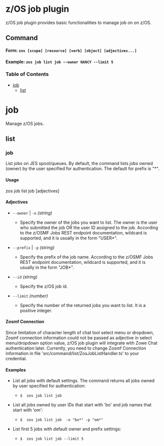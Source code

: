 # z/OS job plugin

z/OS job plugin provides basic functionalities to manage job on on z/OS.


## Command

#### Form: `zos [scope] [resource] [verb] [object] [adjectives...]`

#### Example: `zos job list job --owner NANCY --limit 5`

### Table of Contents
* [job](#job)
	* [list](#job-list)


# job<a name="job"></a>
Manage z/OS jobs.
## list <a name="job-list"></a>
### job<a name="job-list-job"></a>
List jobs on JES spool/queues\. By default, the command lists jobs owned (owner)
by the user specified for authentication\. The default for prefix is "\*"\.

#### Usage

   zos job list job [adjectives]

#### Adjectives

*   `--owner`  | `-o` *(string)*

	* Specify the owner of the jobs you want to list\. The owner is the user who submitted the job OR the user ID assigned to the job\. According to the z/OSMF Jobs REST endpoint documentation, wildcard is supported, and it is usually in the form "USER\*"\.

*   `--prefix`  | `-p` *(string)*

	* Specify the prefix of the job name\. According to the z/OSMF Jobs REST endpoint documentation, wildcard is supported, and it is usually in the form "JOB\*"\.

*   `--id` *(string)*

	* Specify the z/OS job id\.
  
*   `--limit` *(number)*

	* Specify the number of the returned jobs you want to list\. It is a positive integer\.


#### Zosmf Connection
Since limitation of character length of chat tool select menu or dropdown, Zosmf connection information could not be passed as adjective in select menu/dropdown option value, z/OS job plugin will integrate with Zowe Chat authentication later. Currently, you need to change Zosmf Connection information in file \'src/command/list/ZosJobListHandler.ts\' to your credential. 

#### Examples

*  List all jobs with default settings. The command returns all jobs owned by user specified for authentication:

      * `$  zos job list job`

*  List all jobs owned by user IDs that start with 'bo' and job names that start with 'om':

      * `$  zos job list job  -o "bo*" -p "om*"`

*  List first 5 jobs with default owner and prefix settings:

      * `$  zos job list job --limit 5`